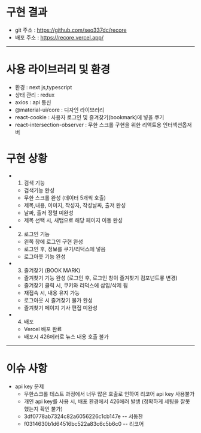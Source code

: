 # 구현 결과
- git 주소 : https://github.com/seo337dc/recore
- 배포 주소 : https://recore.vercel.app/

-------------------------------------

# 사용 라이브러리 및 환경
- 환경 : next js,typescript
- 상태 관리 : redux
- axios : api 통신
- @material-ui/core : 디자인 라이브러리
- react-cookie : 사용자 로그인 및 즐겨찾기(bookmark)에 넣을 쿠기
- react-intersection-observer : 무한 스크롤 구현을 위한 리액트용 인터섹션옵저버

# 구현 상황
- 1. 검색 기능
    - 검색기능 완성
    - 무한 스크롤 완성 (데이터 5개씩 호출)
    - 제목,내용, 이미지, 작성자, 작성날짜, 출저 완성
    - 날짜, 출저 정렬 미완성
    - 제목 선택 시, 새탭으로 해당 페이지 이동 완성

- 2. 로그인 기능
    - 왼쪽 창에 로그인 구현 완성
    - 로그인 후, 정보를 쿠기/리덕스에 넣음
    - 로그아웃 기능 완성

- 3. 즐겨찾기 (BOOK MARK) 
    - 즐겨찾기 기능 완성 (로그인 후, 로그인 창이 즐겨찾기 컴포넌트롷 변경)
    - 즐겨찾기 클릭 시, 쿠키와 리덕스에 삽입/삭제 됨
    - 재접속 시, 내용 유지 가능
    - 로그아웃 시 즐겨찾기 불가 완성
    - 즐겨찾기 페이지 기사 편집 미완성

- 4. 배포
    - Vercel 배포 완료 
    - 배포시 426에러로 뉴스 내용 호출 불가

---------------------------

# 이슈 사항 
- api key 문제 
    - 무한스크롤 테스트 과정에서 너무 많은 호출로 인하여 리코어 api key 사용불가
    - 개인 api key를 사용 시, 배포 환경에서 426에러 발생 (정확하게 세팅을 잘못했는지 확인 불가)
    - 3df0778ab7324c82a6056226c1cb147e -- 서동찬
    - f0314630b1d64516bc522a83c6c5b6c0 -- 리코어
